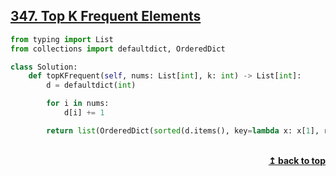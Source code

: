 ## [347. Top K Frequent Elements](https://leetcode.com/problems/top-k-frequent-elements/)

```python
from typing import List
from collections import defaultdict, OrderedDict

class Solution:
    def topKFrequent(self, nums: List[int], k: int) -> List[int]:
        d = defaultdict(int)

        for i in nums:
            d[i] += 1

        return list(OrderedDict(sorted(d.items(), key=lambda x: x[1], reverse=True)[:k]).keys())
```



<br/>
<div align="right">
    <b><a href="#top">↥ back to top</a></b>
</div>
<br/>
